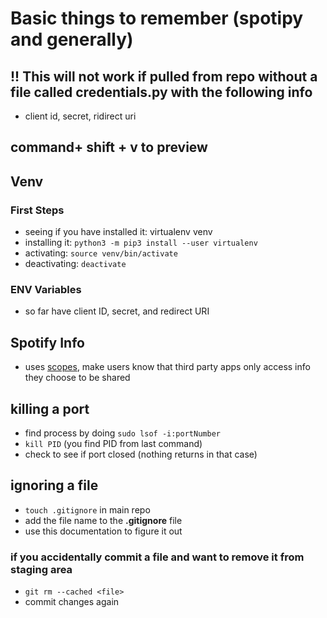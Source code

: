 # Basic things to remember (spotipy and generally)
## !! This will not work if pulled from repo without a file called credentials.py with the following info
* client id, secret, ridirect uri

## command+ shift + v to preview
## Venv
### First Steps
* seeing if you have installed it: virtualenv venv
* installing it: ```python3 -m pip3 install --user virtualenv```
* activating: ```source venv/bin/activate```
* deactivating: ```deactivate```

### ENV Variables
* so far have client ID, secret, and redirect URI

## Spotify Info
* uses [scopes](https://developer.spotify.com/documentation/general/guides/authorization/scopes/), make users know that third party apps only access info they choose to be shared

## killing a port
* find process by doing ```sudo lsof -i:portNumber```
* ```kill PID``` (you find PID from last command)
* check to see if port closed (nothing returns in that case)

## ignoring a file
* ```touch .gitignore``` in main repo
* add the file name to the **.gitignore** file
* use this documentation to figure it out
  
### if you accidentally commit a file and want to remove it from staging area
* ```git rm --cached <file>```
* commit changes again